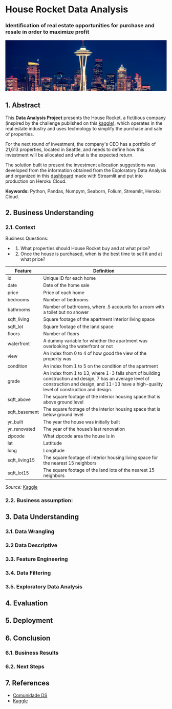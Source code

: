 # House Rocket Data Analysis

### Identification of real estate opportunities for purchase and resale in order to maximize profit

<img src="image/seatle.jpg" width="1000">


## 1. Abstract

This **Data Analysis Project** presents the House Rocket, a fictitious company (inspired by the challenge published on this [kaggle](https://www.kaggle.com/datasets/shivachandel/kc-house-data)), which operates in the real estate industry and uses technology to simplify the purchase and sale of properties.

For the next round of investment, the company's CEO has a portfolio of 21,613 properties, located in Seattle, and needs to define how this investment will be allocated and what is the expected return.

The solution built to present the investment allocation suggestions was developed from the information obtained from the Exploratory Data Analysis and organized in this [dashboard](https://house-rocket-vitorhmf.herokuapp.com/) made with Streamlit and put into production on Heroku Cloud.

**Keywords:** Python, Pandas, Numpym, Seaborn, Folium, Streamlit, Heroku Cloud.

## 2. Business Understanding

### 2.1. Context

Business Questions:
* 1. What properties should House Rocket buy and at what price?
* 2. Once the house is purchased, when is the best time to sell it and at what price?

| Feature                | Definition                                                                                               |
|------------------------|----------------------------------------------------------------------------------------------------------|
| id                     | Unique ID for each home                                                                                  |
| date                   | Date of the home sale                                                                                    |
| price                  | Price of each home                                                                                       |
| bedrooms               | Number of bedrooms                                                                                       |
| bathrooms              | Number of bathrooms, where .5 accounts for a room with a toilet but no shower                            |
| sqft_living            | Square footage of the apartment interior living space                                                    |
| sqft_lot               | Square footage of the land space                                                                         |
| floors                 | Number of floors                                                                                         |
| waterfront             | A dummy variable for whether the apartment was overlooking the waterfront or not                         |
| view                   | An index from 0 to 4 of how good the view of the property was                                            |
| condition              | An index from 1 to 5 on the condition of the apartment                                                   |
| grade                  | An index from 1 to 13, where 1-3 falls short of building construction and design, 7 has an average level of construction and design, and 11-13 have a high-quality level of construction and design. |
| sqft_above             | The square footage of the interior housing space that is above ground level                              |
| sqft_basement          | The square footage of the interior housing space that is below ground level                              |
| yr_built               | The year the house was initially built                                                                   |
| yr_renovated           | The year of the house’s last renovation                                                                  |
| zipcode                | What zipcode area the house is in                                                                        |
| lat                    | Lattitude                                                                                                |
| long                   | Longitude                                                                                                |
| sqft_living15          | The square footage of interior housing living space for the nearest 15 neighbors                         |
| sqft_lot15             | The square footage of the land lots of the nearest 15 neighbors                                          |

*Source:* [Kaggle](https://www.kaggle.com/datasets/astronautelvis/kc-house-data)

### 2.2. Business assumption: 

## 3. Data Understanding

### 3.1. Data Wrangling

### 3.2 Data Descriptive

### 3.3. Feature Engineering

### 3.4. Data Filtering

### 3.5. Exploratory Data Analysis

## 4. Evaluation

## 5. Deployment

## 6. Conclusion

### 6.1. Business Results

### 6.2. Next Steps

## 7. References

* [Comunidade DS](https://www.comunidadedatascience.com/)
* [Kaggle](https://www.kaggle.com/datasets/shivachandel/kc-house-data)




<!--
Para construir a solução desejada, foi realizada a análise exploratória dos dados do portfólio de imóveis e foram selecionadas 811 casas como sugestão de compra. Essa seleção foi feita escolhendo os imóveis que estavam pelo menos 30% abaixo da média de preço da região e que estavam classificados com um ótimo estado de conservação (notas 4 e 5 em uma escala de 1 a 5).

Com relação a estratégia comercial, foi analisado o período do ano em que cada região apresentava maior média de preços, definindo assim quando é melhor revender cada imóvel. E a precificação foi estipulada buscando um ROI de 40% do investimento realizado.




## Apresentação da Solução:

Para apresentar as respostas das questões de negócio, foi desenvolvido um dashboard contendo:
  - Visão Geral do Portfólio: nessa etapa é apresentado o dataset original e feita uma analise estatística descritiva dos dados.
  - Análise do Investimento: a análise do investimento foi feita apresentando uma descrição do ROI, dos imóveis selecionados e a visualização no mapa.
  - Hipóteses de Negócio: análises complementares dos dados, validando hipóteses que possam gerar ações e auxiliar no direcionamento da tomada de decisão da empresa.

Link da solução: https://house-rocket-vitorhmf.herokuapp.com/
-->
